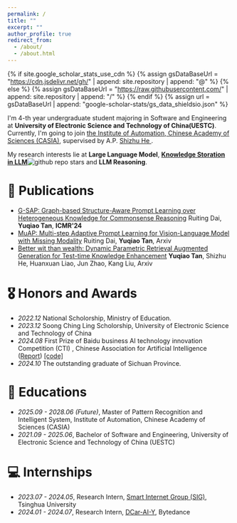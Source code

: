 ```yaml
---
permalink: /
title: ""
excerpt: ""
author_profile: true
redirect_from: 
  - /about/
  - /about.html
---
```


{% if site.google_scholar_stats_use_cdn %}
{% assign gsDataBaseUrl = "https://cdn.jsdelivr.net/gh/" | append: site.repository | append: "@" %}
{% else %}
{% assign gsDataBaseUrl = "https://raw.githubusercontent.com/" | append: site.repository | append: "/" %}
{% endif %}
{% assign url = gsDataBaseUrl | append: "google-scholar-stats/gs_data_shieldsio.json" %}

<span class='anchor' id='about-me'></span>

I'm 4-th year undergraduate student majoring in Software and Engineering at **University of Electronic Science and Technology of China(UESTC)**. Currently, I'm going to join  <a href="http://www.ia.cas.cn/">the Institute of Automation, Chinese Academy of Sciences (CASIA)</a>, supervised by A.P. <a href="https://heshizhu.github.io/">Shizhu He </a>.

My research interests lie at **Large Language Model**, **[Knowledge Storation in LLM](https://github.com/Trae1ounG/Awesome-Parametric-Knowledge-in-LLMs)**![github repo stars](https://img.shields.io/github/stars/Trae1ounG/Awesome-Parametric-Knowledge-in-LLMs) and **LLM Reasoning**.


<!-- # 🔥 News
- *2024.10*:  &nbsp;🎉🎉 I was selected as the outstanding graduate of Sichuan Province.
- *2024.09*: &nbsp;🎉🎉 I was admitted to join  the Institute of Automation, Chinese Academy of Sciences. My primary research focus will be on LLM. -->


# 📝 Publications 

<!-- <div class='paper-box'>
<!-- <div class='paper-box-image'><div><div class="badge">CVPR 2016</div><img src='images/500x300.png' alt="sym" width="100%"></div></div> -->
<!-- <div class='paper-box-text' markdown="1">
Waiting~
</div>
</div> --> 

- [G-SAP: Graph-based Structure-Aware Prompt Learning over Heterogeneous Knowledge for Commonsense Reasoning](https://dl.acm.org/doi/abs/10.1145/3652583.3658040) Ruiting Dai, **Yuqiao Tan**, **ICMR'24**
- [MuAP: Multi-step Adaptive Prompt Learning for Vision-Language Model with Missing Modality](https://arxiv.org/abs/2409.04693) Ruiting Dai, **Yuqiao Tan**, Arxiv
- [Better wit than wealth: Dynamic Parametric Retrieval Augmented Generation for Test-time Knowledge Enhancement](https://arxiv.org/abs/2503.23895) **Yuqiao Tan**, Shizhu He, Huanxuan Liao, Jun Zhao, Kang Liu, Arxiv 

# 🎖 Honors and Awards
- *2022.12* National Scholorship, Ministry of Education.
- *2023.12* Soong Ching Ling Scholorship, University of Electronic Science and Technology of China
- *2024.08* First Prize of Baidu business AI technology innovation Competition (CTI) , Chinese Association for Artificial Intelligence (<a href="https://baijiahao.baidu.com/s?id=1808718087282135583&wfr=spider&for=pc&searchword=2024%E7%99%BE%E5%BA%A6%E6%90%9C%E7%B4%A2%E5%88%9B%E6%96%B0%E5%A4%A7%E8%B5%9B&sShare=2">Report</a>) [[code]](https://github.com/Trae1ounG/2024-BaiduAI-LLM-DSI)
- *2024.10* The outstanding graduate of Sichuan Province.

# 📖 Educations
- *2025.09 - 2028.06 (Future)*, Master of Pattern Recognition and Intelligent System, Institute of Automation, Chinese Academy of Sciences (CASIA)
- *2021.09 - 2025.06*, Bachelor of Software and Engineering, University of Electronic Science and Technology of China (UESTC)


# 💻 Internships
- *2023.07 - 2024.05*, Research Intern, <a href="https://smartinternet.group/">Smart Internet Group (SIG)</a>, Tsinghua University
- *2024.01 - 2024.07*, Research Intern, <a href="https://www.dongchedi.com/">DCar-AI-Y</a>, Bytedance
